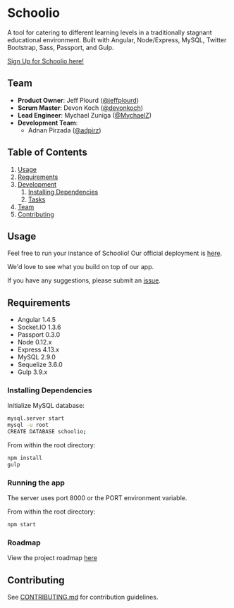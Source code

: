 # Schoolio

A tool for catering to different learning levels in a traditionally stagnant educational environment.  Built with Angular, Node/Express, MySQL, Twitter Bootstrap, Sass, Passport, and Gulp.

[Sign Up for Schoolio here!](https://schoolio.xyz/#/signup)

## Team

  - __Product Owner__: Jeff Plourd ([@jeffplourd](https://github.com/jeffplourd))
  - __Scrum Master__: Devon Koch ([@devonkoch](https://github.com/devonkoch))
  - __Lead Engineer__: Mychael Zuniga ([@MychaelZ](https://github.com/MychaelZ))
  - __Development Team__:
    - Adnan Pirzada ([@adpirz](https://github.com/adpirz))

## Table of Contents

1. [Usage](#Usage)
1. [Requirements](#requirements)
1. [Development](#development)
    1. [Installing Dependencies](#installing-dependencies)
    1. [Tasks](#tasks)
1. [Team](#team)
1. [Contributing](#contributing)

## Usage

Feel free to run your instance of Schoolio! Our official deployment is [here](http://schoolio.xyz).

We'd love to see what you build on top of our app.

If you have any suggestions, please submit an [issue](https://github.com/CatatonicWonton/CatatonicWonton/issues).

## Requirements

- Angular 1.4.5
- Socket.IO 1.3.6
- Passport 0.3.0
- Node 0.12.x
- Express 4.13.x
- MySQL 2.9.0
- Sequelize 3.6.0
- Gulp 3.9.x

### Installing Dependencies

Initialize MySQL database:

```sh
mysql.server start
mysql -u root
CREATE DATABASE schoolio;
```

From within the root directory:

```sh
npm install
gulp
```

### Running the app

The server uses port 8000 or the PORT environment variable.

From within the root directory:

```sh
npm start
```

### Roadmap

View the project roadmap [here](https://waffle.io/CatatonicWonton/CatatonicWonton/)


## Contributing

See [CONTRIBUTING.md](CONTRIBUTING.md) for contribution guidelines.

